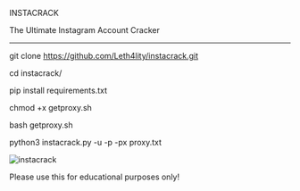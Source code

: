 INSTACRACK


The Ultimate Instagram Account Cracker

---------------------------------------

git clone https://github.com/Leth4lity/instacrack.git

cd instacrack/

pip install requirements.txt

chmod +x getproxy.sh

bash getproxy.sh 

python3 instacrack.py -u <account username here> -p <password list> -px proxy.txt 

            
           
![instacrack](https://user-images.githubusercontent.com/60785066/177172754-92fb0c03-03c0-4d4d-8353-4f446bcb13df.png)


Please use this for educational purposes only!
